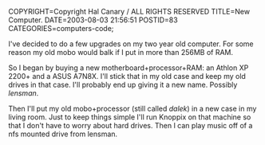 COPYRIGHT=Copyright Hal Canary / ALL RIGHTS RESERVED
TITLE=New Computer.
DATE=2003-08-03 21:56:51
POSTID=83
CATEGORIES=computers-code;

I've decided to do a few upgrades on my two year old computer. For some reason my old mobo would balk if I put in more than 256MB of RAM.

So I began by buying a new motherboard+processor+RAM: an Athlon XP 2200+ and a ASUS A7N8X. I'll stick that in my old case and keep my old drives in that case. I'll probably end up giving it a new name. Possibly _lensman_.

Then I'll put my old mobo+processor (still called _dalek_) in a new case in my living room. Just to keep things simple I'll run Knoppix on that machine so that I don't have to worry about hard drives. Then I can play music off of a nfs mounted drive from lensman.

